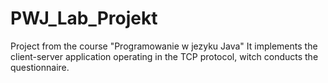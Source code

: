# PWJ_Lab_Projekt

Project from the course "Programowanie w jezyku Java"
It implements the client-server application operating in the TCP protocol, witch conducts the questionnaire.
